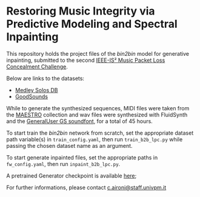 # Restoring Music Integrity via Predictive Modeling and Spectral Inpainting

This repository holds the project files of the _bin2bin_ model for generative inpainting, submitted to the second [IEEE-IS² Music Packet Loss Concealment Challenge](https://internetofsounds2025.ieee-is2.org/workshops/3rd-ieee-international-workshop-networked-immersive-audio/music-packet-loss-concealment).

Below are links to the datasets:
* [Medley Solos DB](https://zenodo.org/records/3464194)
* [GoodSounds](https://www.upf.edu/web/mtg/good-sounds)
  
While to generate the synthesized sequences, MIDI files were taken from the [MAESTRO](https://magenta.tensorflow.org/datasets/maestro#v300) collection and wav files were synthesized with FluidSynth and the [GeneralUser GS soundfont](https://schristiancollins.com/generaluser.php), for a total of 45 hours.

To start train the _bin2bin_ network from scratch, set the appropriate dataset path variable(s) in `train_config.yaml`, then run `train_b2b_lpc.py` while passing the chosen dataset name as an argument. 

To start generate inpainted files, set the appropriate paths in `fw_config.yaml`, then run `inpaint_b2b_lpc.py`.

A pretrained Generator checkpoint is available [here](https://mega.nz/file/XdYgWLoS#q9rfU4ZsTp5QfnpRuWyVdBfBAQMLXkMc0hpehZt_MJU);

For further informations, please contact c.aironi@staff.univpm.it
